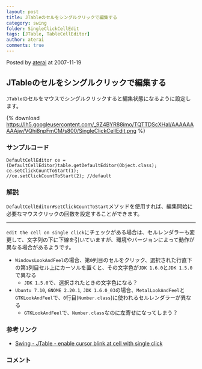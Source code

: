 ```yaml
---
layout: post
title: JTableのセルをシングルクリックで編集する
category: swing
folder: SingleClickCellEdit
tags: [JTable, TableCellEditor]
author: aterai
comments: true
---
```


Posted by [aterai](http://terai.xrea.jp/aterai.html) at 2007-11-19

## JTableのセルをシングルクリックで編集する
`JTable`のセルをマウスでシングルクリックすると編集状態になるように設定します。

{% download https://lh5.googleusercontent.com/_9Z4BYR88imo/TQTTDScXHaI/AAAAAAAAAjw/VQhi8npFmCM/s800/SingleClickCellEdit.png %}

### サンプルコード
<pre class="prettyprint"><code>DefaultCellEditor ce = (DefaultCellEditor)table.getDefaultEditor(Object.class);
ce.setClickCountToStart(1);
//ce.setClickCountToStart(2); //default
</code></pre>

### 解説
`DefaultCellEditor#setClickCountToStart`メソッドを使用すれば、編集開始に必要なマウスクリックの回数を設定することができます。

- - - -
`edit the cell on single click`にチェックがある場合は、セルレンダラーも変更して、文字列の下に下線を引いていますが、環境やバージョンによって動作が異なる場合があるようです。

- `WindowsLookAndFeel`の場合、第`0`列目のセルをクリック、選択された行直下の第`1`列目セル上にカーソルを置くと、その文字色が`JDK 1.6.0`と`JDK 1.5.0`で異なる
    - `JDK 1.5.0`で、選択されたときの文字色になる？
- `Ubuntu 7.10`, `GNOME 2.20.1`, `JDK 1.6.0_03`の場合、`MetalLookAndFeel`と`GTKLookAndFeel`で、`0`行目(`Number.class`)に使われるセルレンダラーが異なる
    - `GTKLookAndFeel`で、`Number.class`なのに左寄せになってしまう？

<!-- dummy comment line for breaking list -->

### 参考リンク
- [Swing - JTable - enable cursor blink at cell with single click](https://forums.oracle.com/thread/1367289)

<!-- dummy comment line for breaking list -->

### コメント
